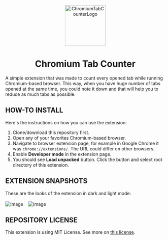 <div align="center">
  <img src="https://github.com/SamGun-Official/Chromium-Tab-Counter/blob/main/src/images/chromium.png" alt="ChromiumTabCounterLogo" width="128" height="128">
  <h1 align="center">Chromium Tab Counter</h1>
</div>
A simple extension that was made to count every opened tab while running Chromium-based browser. This way, when you have huge number of tabs opened at the same time, you could note it down and that will help you to reduce as much tabs as possible.

## HOW-TO INSTALL
Here's the instructions on how you can use the extension:
1. Clone/download this repository first.
2. Open any of your favorites Chromium-based browser.
3. Navigate to browser extension page, for example in Google Chrome it was `chrome://extensions/`. The URL could differ on other browsers.
4. Enable **Developer mode** in the extension page.
5. You should see **Load unpacked** button. Click the button and select root directory of this extension.

## EXTENSION SNAPSHOTS
These are the looks of the extension in dark and light mode:<br><br>
![image](https://github.com/user-attachments/assets/0cf9cd9c-025c-42f8-899d-115437770a6d)&nbsp;&nbsp;&nbsp;&nbsp;![image](https://github.com/user-attachments/assets/282681c5-ea7f-4896-a294-18d19f1cf660)

## REPOSITORY LICENSE
This extension is using MIT License. See more on [this license](https://github.com/SamGun-Official/Chromium-Tab-Counter/blob/main/LICENSE).
